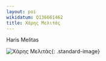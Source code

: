 ```yaml
---
layout: poi
wikidatum: Q136661462
title: Χάρης Μελιτάς  
---
```


Haris Melitas

![Χάρης Μελιτάς ](https://filologikosomilos.com/wp-content/uploads/2022/09/image-1.png?w=604&h=270&crop=1){: .standard-image}
